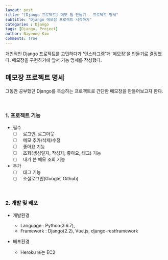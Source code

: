 ```yaml
---
layout: post
title: "[Django 프로젝트] 메모 앱 만들기 - 프로젝트 명세"
subtitle: "Django 메모장 프로젝트 시작하기"
categories : Django
tags: [Django, Project]
author: Nayeong Kim
comments: True
---
```

<div id='preview' class='display-none'>
개인적인 Django 프로젝트를 고민하다가 '인스타그램'과 '메모장'을 만들기로 결정했다. 메모장을 구현하기에 앞서 기능 명세를 작성했다.
</div>

## 메모장 프로젝트 명세

그동안 공부했던 Django를 복습하는 프로젝트로 간단한 메모장을 만들어보고자 한다.

<br/>

### 1. 프로젝트 기능

- 필수
   - [ ] &nbsp;&nbsp;로그인, 로그아웃
   - [ ]  &nbsp;&nbsp;메모 추가/삭제/수정
   - [ ]  &nbsp;&nbsp;좋아요 기능
   - [ ]  &nbsp;&nbsp;조회(생성일자, 작성자, 좋아요, 태그) 기능
   - [ ]  &nbsp;&nbsp;내가 쓴 메모 조회 기능

- 추가
   - [ ]  &nbsp;&nbsp;태그 기능
   - [ ] &nbsp;&nbsp;소셜로그인(Google, Github)

<br/>

### 2. 개발 및 배포

- 개발환경
   - Language : Python(3.6.7),
   - Framework : Django(2.2), Vue.js, django-restframework

- 배포환경
   - Heroku 또는 EC2
